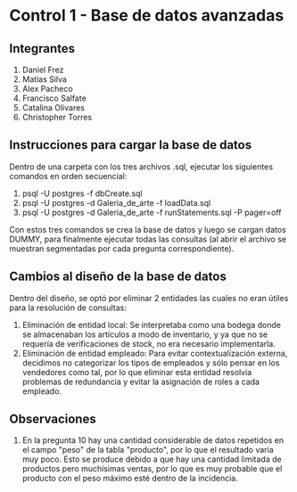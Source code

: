 # Control 1 - Base de datos avanzadas

## Integrantes

1) Daniel Frez
2) Matias Silva
3) Alex Pacheco
4) Francisco Salfate
5) Catalina Olivares
6) Christopher Torres

## Instrucciones para cargar la base de datos

Dentro de una carpeta con los tres archivos .sql, ejecutar los siguientes comandos en orden secuencial:
1) psql -U postgres -f dbCreate.sql
2) psql -U postgres -d Galeria_de_arte -f loadData.sql
3) psql -U postgres -d Galeria_de_arte -f runStatements.sql -P pager=off

Con estos tres comandos se crea la base de datos y luego se cargan datos DUMMY, para finalmente ejecutar todas las consultas (al abrir el archivo se muestran segmentadas por cada pregunta correspondiente).

## Cambios al diseño de la base de datos

Dentro del diseño, se optó por eliminar 2 entidades las cuales no eran útiles para la resolución de consultas:
1) Eliminación de entidad local: Se interpretaba como una bodega donde se almacenaban los artículos a modo de inventario, y ya que no se requería de verificaciones de stock, no era necesario implementarla.
2) Eliminación de entidad empleado: Para evitar contextualización externa, decidimos no categorizar los tipos de empleados y sólo pensar en los vendedores como tal, por lo que eliminar esta entidad resolvía problemas de redundancia y evitar la asignación de roles a cada empleado.

## Observaciones

1) En la pregunta 10 hay una cantidad considerable de datos repetidos en el campo "peso" de la tabla "producto", por lo que el resultado varia muy poco. Esto se produce debido a que hay una cantidad limitada de productos pero muchísimas ventas, por lo que es muy probable que el producto con el peso máximo esté dentro de la incidencia.
